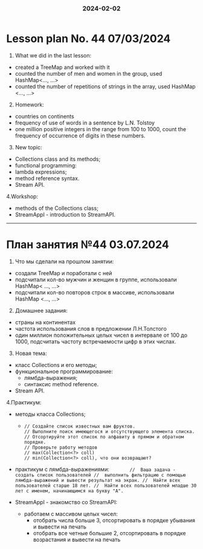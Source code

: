 <h3 style="text-align: center; padding-bottom: 14px">2024-02-02</h3>

# Lesson plan No. 44 07/03/2024

1. What we did in the last lesson:
- created a TreeMap and worked with it
- counted the number of men and women in the group, used HashMap<..., ...>
- counted the number of repetitions of strings in the array, used HashMap <..., ...>

2. Homework:
- countries on continents
- frequency of use of words in a sentence by L.N. Tolstoy
- one million positive integers in the range from 100 to 1000,
  count the frequency of occurrence of digits in these numbers.


3. New topic:
- Collections class and its methods;
- functional programming:
- lambda expressions;
- method reference syntax.
- Stream API.

4.Workshop:
- methods of the Collections class;
- StreamAppl - introduction to StreamAPI.

___

# План занятия №44 03.07.2024

1. Что мы сделали на прошлом занятии:
- создали TreeMap и поработали с ней
- подсчитали кол-во мужчин и женщин в группе, использовали HashMap< ..., ...>
- подсчитали кол-во повторов строк в массиве, использовали HashMap <..., ...>

2. Домашнее задания:
- страны на континентах
- частота использования слов в предложении Л.Н.Толстого
- один миллион положительных целых чисел в интервале от 100 до 1000,
  подсчитать частоту встречаемости цифр в этих числах.


3. Новая тема:
- класс Collections и его методы;
- функциональное программирование:
  - лямбда-выражения;
  - синтаксис method reference.
- Stream API.

4.Практикум:
- методы класса Collections;
  -     // Создайте список известных вам фруктов.
        // Выполните поиск имеющегося и отсутствующего элемента списка.
        // Отсортируйте этот список по алфавиту в прямом и обратном порядке.
        // Проверьте работу методов
        // max(Collection<?> coll)
        // min(Collection<?> coll), что они возвращают?

- практикум с лямбда-выражениями:
`       //  Ваша задача - создать список пользователей
        //  выполнить фильтрацию с помощью лямбда-выражений и вывести результат на экран.
        //  Найти всех пользователей старше 18 лет.
        //  Найти всех пользователей младше 30 лет с именем, начинающимся на букву "A".`
  
- StreamAppl - знакомство со StreamAPI:
  - работаем с массивом целых чисел:
    - отобрать числа больше 3, отсортировать в порядке убывания и вывести на печать
    - отобрать все четные большие 2, отсортировать в порядке возрастания и вывести на печать




